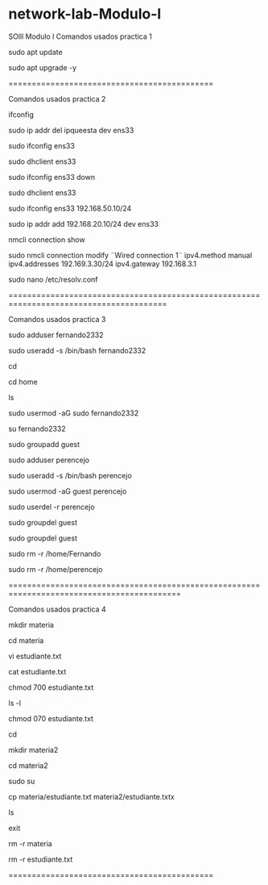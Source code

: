 # network-lab-Modulo-l
SOlll Modulo l
Comandos usados practica 1

sudo apt update

sudo apt upgrade -y


============================================

Comandos usados practica 2

ifconfig

sudo ip addr del ipqueesta dev ens33

sudo ifconfig ens33

sudo dhclient ens33

sudo ifconfig ens33 down

sudo dhclient ens33

sudo ifconfig ens33 192.168.50.10/24

sudo ip addr add 192.168.20.10/24 dev ens33

nmcli connection show

sudo nmcli connection modify ¨Wired connection 1¨ ipv4.method manual ipv4.addresses 192.169.3.30/24 ipv4.gateway 192.168.3.1

sudo nano /etc/resolv.conf 


========================================================================================

Comandos usados practica 3

sudo adduser fernando2332

sudo useradd -s /bin/bash fernando2332

cd

cd home 

ls 

sudo usermod -aG sudo fernando2332

su fernando2332

sudo groupadd guest

sudo adduser perencejo

sudo useradd -s /bin/bash perencejo

sudo usermod -aG guest perencejo

sudo userdel -r perencejo

sudo groupdel guest 

sudo groupdel guest 

sudo rm -r /home/Fernando

sudo rm -r /home/perencejo


===========================================================================================


Comandos usados practica 4

mkdir materia

cd materia

vi estudiante.txt

cat estudiante.txt

chmod 700 estudiante.txt

ls -l

chmod 070 estudiante.txt

cd

mkdir materia2

cd materia2

sudo su

cp materia/estudiante.txt materia2/estudiante.txtx

ls

exit

rm -r materia

rm -r estudiante.txt

============================================
